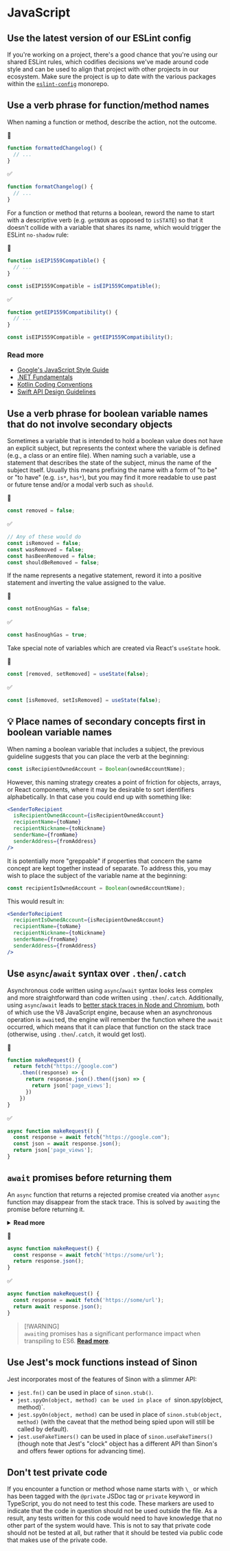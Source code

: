 # JavaScript

## Use the latest version of our ESLint config

If you're working on a project, there's a good chance that you're using our shared ESLint rules, which codifies decisions we've made around code style and can be used to align that project with other projects in our ecosystem. Make sure the project is up to date with the various packages within the [`eslint-config`](https://github.com/MetaMask/eslint-config) monorepo.

## Use a verb phrase for function/method names

When naming a function or method, describe the action, not the outcome.

🚫

``` javascript
function formattedChangelog() {
  // ...
}
```

✅

``` javascript
function formatChangelog() {
  // ...
}
```

For a function or method that returns a boolean, reword the name to start with a descriptive verb (e.g. `getNOUN` as opposed to `isSTATE`) so that it doesn't collide with a variable that shares its name, which would trigger the ESLint `no-shadow` rule:

🚫

``` javascript
function isEIP1559Compatible() {
  // ...
}

const isEIP1559Compatible = isEIP1559Compatible();
```

✅

``` javascript
function getEIP1559Compatibility() {
  // ...
}

const isEIP1559Compatible = getEIP1559Compatibility();
```

### Read more

- [Google's JavaScript Style Guide](https://google.github.io/styleguide/jsguide.html#naming-method-names)
- [.NET Fundamentals](https://docs.microsoft.com/en-us/dotnet/standard/design-guidelines/names-of-type-members#names-of-methods)
- [Kotlin Coding Conventions](https://kotlinlang.org/docs/coding-conventions.html#choose-good-names)
- [Swift API Design Guidelines](https://www.swift.org/documentation/api-design-guidelines/#strive-for-fluent-usage)

## Use a verb phrase for boolean variable names that do not involve secondary objects

Sometimes a variable that is intended to hold a boolean value does not have an explicit subject, but represents the context where the variable is defined (e.g., a class or an entire file). When naming such a variable, use a statement that describes the state of the subject, minus the name of the subject itself. Usually this means prefixing the name with a form of "to be" or "to have" (e.g. `is*`, `has*`), but you may find it more readable to use past or future tense and/or a modal verb such as `should`.

🚫

``` javascript
const removed = false;
```

✅

``` javascript
// Any of these would do
const isRemoved = false;
const wasRemoved = false;
const hasBeenRemoved = false;
const shouldBeRemoved = false;
```

If the name represents a negative statement, reword it into a positive statement and inverting the value assigned to the value.

🚫

``` javascript
const notEnoughGas = false;
```

✅

``` javascript
const hasEnoughGas = true;
```

Take special note of variables which are created via React's `useState` hook.

🚫

``` javascript
const [removed, setRemoved] = useState(false);
```

✅

``` javascript
const [isRemoved, setIsRemoved] = useState(false);
```

## 💡 Place names of secondary concepts first in boolean variable names

When naming a boolean variable that includes a subject, the previous guideline suggests that you can place the verb at the beginning:

``` javascript
const isRecipientOwnedAccount = Boolean(ownedAccountName);
```

However, this naming strategy creates a point of friction for objects, arrays, or React components, where it may be desirable to sort identifiers alphabetically. In that case you could end up with something like:

``` jsx
<SenderToRecipient
  isRecipientOwnedAccount={isRecipientOwnedAccount}
  recipientName={toName}
  recipientNickname={toNickname}
  senderName={fromName}
  senderAddress={fromAddress}
/>
```

It is potentially more "greppable" if properties that concern the same concept are kept together instead of separate. To address this, you may wish to place the subject of the variable name at the beginning:

``` javascript
const recipientIsOwnedAccount = Boolean(ownedAccountName);
```

This would result in:

``` jsx
<SenderToRecipient
  recipientIsOwnedAccount={isRecipientOwnedAccount}
  recipientName={toName}
  recipientNickname={toNickname}
  senderName={fromName}
  senderAddress={fromAddress}
/>
```

## Use `async`/`await` syntax over `.then`/`.catch`

Asynchronous code written using `async`/`await` syntax looks less complex and more straightforward than code written using `.then`/`.catch`. Additionally, using `async`/`await` leads to [better stack traces in Node and Chromium](https://mathiasbynens.be/notes/async-stack-traces), both of which use the V8 JavaScript engine, because when an asynchronous operation is `await`ed, the engine will remember the function where the `await` occurred, which means that it can place that function on the stack trace (otherwise, using `.then`/`.catch`, it would get lost).

🚫

``` javascript
function makeRequest() {
  return fetch("https://google.com")
    .then((response) => {
      return response.json().then((json) => {
        return json['page_views'];
      })
    })
}
```

✅

``` javascript
async function makeRequest() {
  const response = await fetch("https://google.com");
  const json = await response.json();
  return json['page_views'];
}
```

## `await` promises before returning them

An `async` function that returns a rejected promise created via another `async` function may disappear from the stack trace. This is solved by `await`ing the promise before returning it.

<details><summary><b>Read more</b></summary>
<br/>
<p>If you save the following to a file (say, <code>/tmp/example.js</code>) and run it with <code>node</code>:</p>

``` javascript
async function foo() {
  return bar();
}

async function bar() {
  await Promise.resolve();
  throw new Error('BEEP BEEP');
}

foo().catch(error => console.log(error.stack));
```

then you will see the following in the terminal (as of Node 18):

```
Error: BEEP BEEP
    at bar (/private/tmp/example.js:7:9)
```

Notice how `foo` is completely missing from the stack trace!

However, if you put an `await` before the call to `bar`:

``` javascript
async function foo() {
  return await bar();
}

async function bar() {
  await Promise.resolve();
  throw new Error('BEEP BEEP');
}

foo().catch(error => console.log(error.stack));
```

you will now see it at the bottom of the stack trace:

```
Error: BEEP BEEP
    at bar (/private/tmp/example.js:7:9)
    at async foo (/private/tmp/example.js:2:10)
```

</details>

🚫

``` javascript
async function makeRequest() {
  const response = await fetch('https://some/url');
  return response.json();
}
```

✅

``` javascript
async function makeRequest() {
  const response = await fetch('https://some/url');
  return await response.json();
}
```

> [!WARNING]\
> `await`ing promises has a significant performance impact when transpiling to ES6. [**Read more**](https://arthur.place/the-cost-of-return-await).

## Use Jest's mock functions instead of Sinon

Jest incorporates most of the features of Sinon with a slimmer API:

* `jest.fn()` can be used in place of `sinon.stub()`.
* `jest.spyOn(object, method) can be used in place of `sinon.spy(object, method)`.
* `jest.spyOn(object, method)` can be used in place of `sinon.stub(object, method)` (with the caveat that the method being spied upon will still be called by default).
* `jest.useFakeTimers()` can be used in place of `sinon.useFakeTimers()` (though note that Jest's "clock" object has a different API than Sinon's and offers fewer options for advancing time).

## Don't test private code

If you encounter a function or method whose name starts with `\_` or which has been tagged with the `@private` JSDoc tag or `private` keyword in TypeScript, you do not need to test this code. These markers are used to indicate that the code in question should not be used outside the file. As a result, any tests written for this code would need to have knowledge that no other part of the system would have. This is not to say that private code should not be tested at all, but rather that it should be tested via public code that makes use of the private code.
